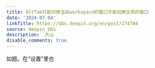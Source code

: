 ```yaml
---
title: AltTab只能切换当前workspace的窗口不能切换全局的窗口
date: '2024-07-04'
linkTitle: https://bbs.deepin.org/en/post/274704
source: deepin_bbs
description:  大山 
disable_comments: true
---
```

如题。在“设置”里也
